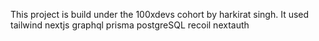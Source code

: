This project is build under the 100xdevs cohort by harkirat singh. It used tailwind nextjs graphql prisma postgreSQL recoil nextauth